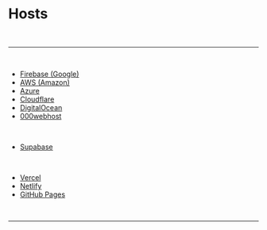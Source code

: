 # Hosts

<br>

---

<br>

- [Firebase (Google)](https://firebase.google.com/)
- [AWS (Amazon)](https://aws.amazon.com/)
- [Azure](https://azure.microsoft.com/)
- [Cloudflare](https://www.cloudflare.com/)
- [DigitalOcean](https://www.digitalocean.com/)
- [000webhost](https://www.000webhost.com/)

<br>

- [Supabase](https://supabase.com/)

<br>

- [Vercel](https://vercel.com/)
- [Netlify](https://www.netlify.com/)
- [GitHub Pages](https://pages.github.com/)

<br>

---
